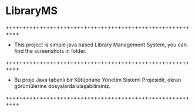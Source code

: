 # LibraryMS
++++++++++++++++++++++++++++++++++++++++++++++++++++++++++

+ This project is simple java based Library Management System, you can find the screenshots in folder.
  
++++++++++++++++++++++++++++++++++++++++++++++++++++++++++

+ Bu proje Java tabanlı bir Kütüphane Yönetim Sistemi Projesidir, ekran görüntülerine dosyalarda ulaşabilirsiniz.

++++++++++++++++++++++++++++++++++++++++++++++++++++++++++
